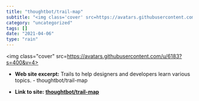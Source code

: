 ```yaml
---
title: "thoughtbot/trail-map"
subtitle: "<img class='cover' src=https://avatars.githubusercontent.com/u/6183?s=400&v=4>"
category: "uncategorized"
tags: []
date: "2021-04-06"
type: "rain"
---
```

<img class="cover" src=https://avatars.githubusercontent.com/u/6183?s=400&v=4>



* **Web site excerpt:** Trails to help designers and developers learn various topics. - thoughtbot/trail-map

* **Link to site:** **[thoughtbot/trail-map](https://github.com/thoughtbot/trail-map)**